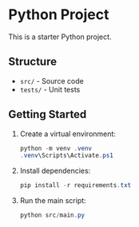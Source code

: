 # Python Project

This is a starter Python project.

## Structure
- `src/` - Source code
- `tests/` - Unit tests

## Getting Started
1. Create a virtual environment:
   ```powershell
   python -m venv .venv
   .venv\Scripts\Activate.ps1
   ```
2. Install dependencies:
   ```powershell
   pip install -r requirements.txt
   ```
3. Run the main script:
   ```powershell
   python src/main.py
   ```
